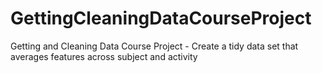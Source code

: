 # GettingCleaningDataCourseProject
Getting and Cleaning Data Course Project - Create a tidy data set that averages features across subject and activity
